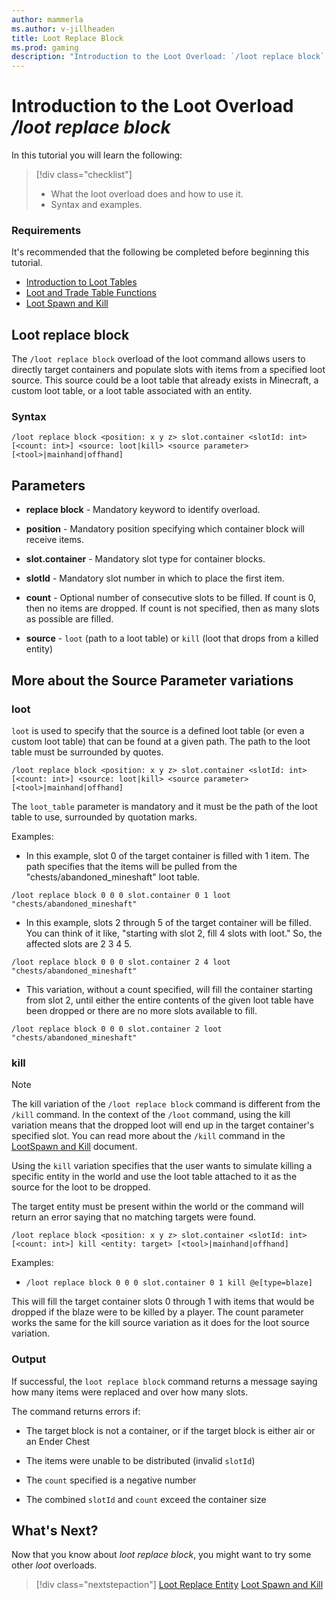 ```yaml
---
author: mammerla
ms.author: v-jillheaden
title: Loot Replace Block
ms.prod: gaming
description: "Introduction to the Loot Overload: `/loot replace block` command"
---
```


# Introduction to the Loot Overload */loot replace block*

In this tutorial you will learn the following:

> [!div class="checklist"]
>
> - What the loot overload does and how to use it.
> - Syntax and examples.

### Requirements

It's recommended that the following be completed before beginning this tutorial.

- [Introduction to Loot Tables](IntroductionToLootTables.md)
- [Loot and Trade Table Functions](LootAndTradeTableFunctions.md)
- [Loot Spawn and Kill](LootSpawnAndKill.md)

## Loot replace block

The `/loot replace block` overload of the loot command allows users to directly target containers and populate slots with items from a specified loot source. This source could be a loot table that already exists in Minecraft, a custom loot table, or a loot table associated with an entity.

### Syntax

`/loot replace block <position: x y z> slot.container <slotId: int> [<count: int>] <source: loot|kill> <source parameter> [<tool>|mainhand|offhand]`

## Parameters

- **replace block** - Mandatory keyword to identify overload.

- **position** - Mandatory position specifying which container block will receive items.

- **slot.container** - Mandatory slot type for container blocks.

- **slotId** - Mandatory slot number in which to place the first item.

- **count** - Optional number of consecutive slots to be filled. If count is 0, then no items are dropped. If count is not specified, then as many slots as possible are filled.

- **source** - `loot` (path to a loot table) or `kill` (loot that drops from a killed entity)

## More about the Source Parameter variations

### loot

`loot` is used to specify that the source is a defined loot table (or even a custom loot table) that can be found at a given path. The path to the loot table must be surrounded by quotes.

`/loot replace block <position: x y z> slot.container <slotId: int> [<count: int>] <source: loot|kill> <source parameter> [<tool>|mainhand|offhand]`

The `loot_table` parameter is mandatory and it must be the path of the loot table to use, surrounded by quotation marks.

Examples:

- In this example, slot 0 of the target container is filled with 1 item. The path specifies that the items will be pulled from the "chests/abandoned_mineshaft" loot table.

`/loot replace block 0 0 0 slot.container 0 1 loot "chests/abandoned_mineshaft"`

- In this example, slots 2 through 5 of the target container will be filled. You can think of it like, "starting with slot 2, fill 4 slots with loot." So, the affected slots are 2 3 4 5.

`/loot replace block 0 0 0 slot.container 2 4 loot "chests/abandoned_mineshaft"`

- This variation, without a count specified, will fill the container starting from slot 2, until either the entire contents of the given loot table have been dropped or there are no more slots available to fill.

`/loot replace block 0 0 0 slot.container 2 loot "chests/abandoned_mineshaft"`

### kill

> [!NOTE]
> The kill variation of the `/loot replace block` command is different from the `/kill` command.  In the context of the `/loot` command, using the kill variation means that the dropped loot will end up in the target container's specified slot. You can read more about the `/kill` command in the [LootSpawn and Kill](LootSpawnAndKill.md) document.

Using the `kill` variation specifies that the user wants to simulate killing a specific entity in the world and use the loot table attached to it as the source for the loot to be dropped.

The target entity must be present within the world or the command will return an error saying that no matching targets were found.

`/loot replace block <position: x y z> slot.container <slotId: int> [<count: int>] kill <entity: target> [<tool>|mainhand|offhand]`

Examples:

- `/loot replace block 0 0 0 slot.container 0 1 kill @e[type=blaze]`

This will fill the target container slots 0 through 1 with items that would be dropped if the blaze were to be killed by a player.
The count parameter works the same for the kill source variation as it does for the loot source variation.

### Output

If successful, the `loot replace block` command returns a message saying how many items were replaced and over how many slots.

The command returns errors if:

- The target block is not a container, or if the target block is either air or an Ender Chest

- The items were unable to be distributed (invalid `slotId`)

- The `count` specified is a negative number

- The combined `slotId` and `count` exceed the container size

## What's Next?

Now that you know about *loot replace block*, you might want to try some other *loot* overloads.

> [!div class="nextstepaction"]
> [Loot Replace Entity](LootReplaceEntity.md)
> [Loot Spawn and Kill](LootSpawnAndKill.md)

